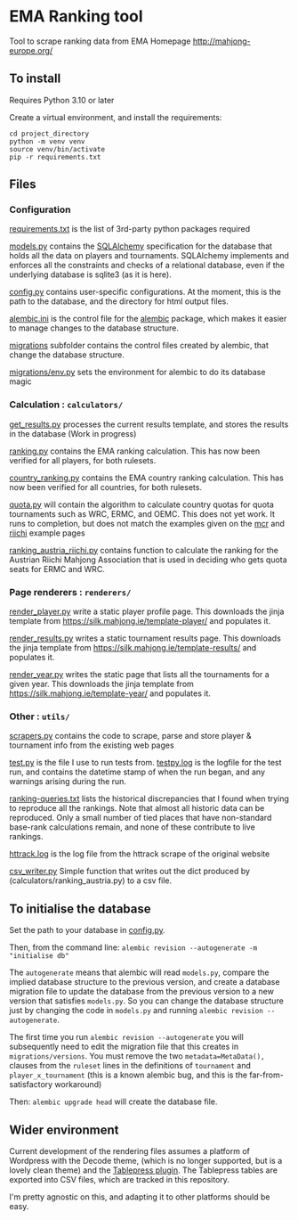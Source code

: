 # EMA Ranking tool

Tool to scrape ranking data from EMA Homepage http://mahjong-europe.org/

## To install

Requires Python 3.10 or later

Create a virtual environment, and install the requirements:

```
cd project_directory
python -m venv venv
source venv/bin/activate
pip -r requirements.txt
```

## Files

### Configuration

[requirements.txt](requirements.txt) is the list of 3rd-party python packages
required

[models.py](models.py) contains the [SQLAlchemy](https://www.sqlalchemy.org/)
specification for the database that holds all the data on players and
tournaments. SQLAlchemy implements and enforces all the constraints
and checks of a relational database, even if the underlying
database is sqlite3 (as it is here).

[config.py](config.py) contains user-specific configurations. At the moment,
this is the path to the database, and the directory for html output files.

[alembic.ini](alembic.ini) is the control file for the
[alembic](https://pypi.org/project/alembic/) package, which makes it
easier to manage changes to the database structure.

[migrations](migrations) subfolder contains the control files created by
alembic, that change the database structure.

[migrations/env.py](migrations/env.py) sets the environment for alembic to do
its database magic

### Calculation : `calculators/`

[get_results.py](calculators/get_results.py) processes the current results template, and
stores the results in the database (Work in progress)

[ranking.py](calculators/ranking.py) contains the EMA ranking calculation. This has now
been verified for all players, for both rulesets.

[country_ranking.py](calculators/country_ranking.py) contains the EMA country ranking
calculation. This has now been verified for all countries, for both rulesets.

[quota.py](calculators/quota.py) will contain the algorithm to calculate country quotas
for quota tournaments such as WRC, ERMC, and OEMC. This does not yet work. It
runs to completion, but does not match the examples given on the
[mcr](https://silk.mahjong.ie/ranking/quotas_MCR.html)
and
[riichi](https://silk.mahjong.ie/ranking/quotas_RCR.html)
example pages

[ranking_austria_riichi.py](calculators/ranking_austria_riichi.py) contains function to calculate the
ranking for the Austrian Riichi Mahjong Association that is used in deciding who gets quota seats for
ERMC and WRC.


### Page renderers : `renderers/`

[render_player.py](renderers/render_player.py) write a static player profile
page. This downloads the jinja template from
https://silk.mahjong.ie/template-player/ and populates it.

[render_results.py](renderers/render_results.py) writes a static tournament results
page. This downloads the jinja template from
https://silk.mahjong.ie/template-results/ and populates it.

[render_year.py](renderers/render_year.py) writes the static page that lists all the
tournaments for a given year. This downloads the jinja template from
https://silk.mahjong.ie/template-year/ and populates it.

### Other : `utils/`

[scrapers.py](utils/scrapers.py) contains
the code to scrape, parse and store player & tournament info from the existing
web pages

[test.py](test.py) is the file I use to run tests from.
[testpy.log](testpy.log) is the logfile for
the test run, and contains the datetime stamp of when the run began, and any
warnings arising during the run.

[ranking-queries.txt](ranking-queries.txt) lists the historical discrepancies
that I found when trying to reproduce all the rankings.
Note that almost all historic data can be reproduced. Only a small number of
tied places that have non-standard
base-rank calculations remain, and none of these contribute to live rankings.

[httrack.log](httrack.log) is the log file from the httrack scrape of the
original website

[csv_writer.py](utils/csv_writer.py) Simple function that writes out the dict
produced by (calculators/ranking_austria.py) to a csv file.


## To initialise the database

Set the path to your database in [config.py](config.py).

Then, from the command line:
`alembic revision --autogenerate -m "initialise db"`

The `autogenerate` means that alembic will read `models.py`,
compare the implied database structure to the previous version, and create a
database migration file to update the database from the previous version to a
new version that satisfies `models.py`. So you can change the database
structure just by changing the code in `models.py` and running
`alembic revision --autogenerate`.

The first time you run `alembic revision --autogenerate` you will subsequently
need to edit the migration file that this creates in `migrations/versions`.
You must remove the two `metadata=MetaData(),` clauses from the `ruleset` lines
in the definitions of `tournament` and `player_x_tournament`
(this is a known alembic bug, and this is the far-from-satisfactory workaround)

Then:
`alembic upgrade head`
will create the database file.

## Wider environment

Current development of the rendering files assumes a platform of Wordpress with
the Decode theme, (which is no longer supported, but is a lovely clean theme)
and the [Tablepress plugin](https://wordpress.org/plugins/tablepress/). The
Tablepress tables are exported into CSV files, which are tracked in this
repository.

I'm pretty agnostic on this, and adapting it to other platforms should be easy.
